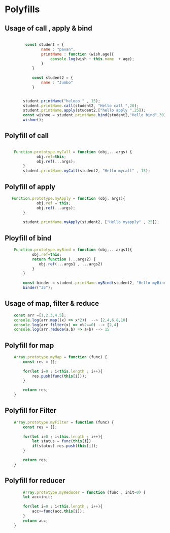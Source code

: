 # Polyfills 



## Usage of call , apply & bind

```javascript
    
         const student = {
                name : "pavan",
                printName : function (wish,age){
                    console.log(wish + this.name  + age); 
                }
            }
        
            const student2 = {
                name : "Jumbo"
            }


        student.printName("helooo " , 15);
        student.printName.call(student2, "Hello call ",20);
        student.printName.apply(student2,["hello apply ",25]);
        const wishme = student.printName.bind(student2,"Hello bind",30);
        wishme();
```

## Polyfill of call 


```javascript

    Function.prototype.myCall = function (obj,...args) {
              obj.ref=this;
              obj.ref(...args);
        }
        student.printName.myCall(student2, "Hello mycall" , 15);
```

## Polyfill of apply


```javascript
   Function.prototype.myApply = function (obj, args){
              obj.ref = this;
              obj.ref(...args);
        }
        
        student.printName.myApply(student2, ["Hello myapply" , 25]);
```
## Ployfill of bind

```javascript
    Function.prototype.myBind = function (obj,...args1){
            obj.ref=this;
            return function (...args2) {
               obj.ref(...args1 , ...args2)
            }
        }
        
        const binder = student.printName.myBind(student2, "Hello myBind");
        binder("35");
```



## Usage of map, filter &  reduce
```javascript
    const arr =[1,2,3,4,5];
    console.log(arr.map((x) => x*2))  --> [2,4,6,8,10]
    console.log(arr.filter(x) => x%2==0) --> [2,4]
    console.log(arr.reduce(a,b) => a+b) --> 15
```
## Polyfill for map 
```javascript
    Array.prototype.myMap = function (func) {
        const res = [];
        
        for(let i=0 ; i<this.length ; i++){
            res.push(func(this[i]));
        }

        return res;
    }
```
## Polyfill for Filter 
```javascript
    Array.prototype.myFilter = function (func) {
        const res = [];
        
        for(let i=0 ; i<this.length ; i++){
            let status = func(this[i])
            if(status) res.push(this[i]);
        }

        return res;
    }
```

## Polyfill for reducer
```javascript
        Array.prototype.myReducer = function (func , init=0) {
        let acc=init;
        
        for(let i=0 ; i<this.length ; i++){
            acc+=func(acc,this[i]);
        }
        return acc;
    }
```

